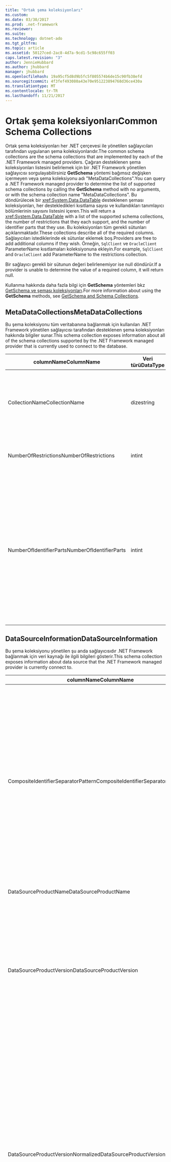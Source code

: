 ```yaml
---
title: "Ortak şema koleksiyonları"
ms.custom: 
ms.date: 03/30/2017
ms.prod: .net-framework
ms.reviewer: 
ms.suite: 
ms.technology: dotnet-ado
ms.tgt_pltfrm: 
ms.topic: article
ms.assetid: 50127ced-2ac8-4d7a-9cd1-5c98c655ff03
caps.latest.revision: "3"
author: JennieHubbard
ms.author: jhubbard
manager: jhubbard
ms.openlocfilehash: 19a95cf5d8d9b5fc5f805574b6de15c90fb38efd
ms.sourcegitcommit: 4f3fef493080a43e70e951223894768d36ce430a
ms.translationtype: MT
ms.contentlocale: tr-TR
ms.lasthandoff: 11/21/2017
---
```

# <a name="common-schema-collections"></a><span data-ttu-id="7ebab-102">Ortak şema koleksiyonları</span><span class="sxs-lookup"><span data-stu-id="7ebab-102">Common Schema Collections</span></span>
<span data-ttu-id="7ebab-103">Ortak şema koleksiyonları her .NET çerçevesi ile yönetilen sağlayıcıları tarafından uygulanan şema koleksiyonlarıdır.</span><span class="sxs-lookup"><span data-stu-id="7ebab-103">The common schema collections are the schema collections that are implemented by each of the .NET Framework managed providers.</span></span> <span data-ttu-id="7ebab-104">Çağıran desteklenen şema koleksiyonları listesini belirlemek için bir .NET Framework yönetilen sağlayıcısı sorgulayabilirsiniz **GetSchema** yöntemi bağımsız değişken içermeyen veya şema koleksiyonu adı "MetaDataCollections".</span><span class="sxs-lookup"><span data-stu-id="7ebab-104">You can query a .NET Framework managed provider to determine the list of supported schema collections by calling the **GetSchema** method with no arguments, or with the schema collection name "MetaDataCollections".</span></span> <span data-ttu-id="7ebab-105">Bu döndürülecek bir <xref:System.Data.DataTable> desteklenen şeması koleksiyonları, her destekledikleri kısıtlama sayısı ve kullandıkları tanımlayıcı bölümlerinin sayısını listesini içeren.</span><span class="sxs-lookup"><span data-stu-id="7ebab-105">This will return a <xref:System.Data.DataTable> with a list of the supported schema collections, the number of restrictions that they each support, and the number of identifier parts that they use.</span></span> <span data-ttu-id="7ebab-106">Bu koleksiyonları tüm gerekli sütunları açıklanmaktadır.</span><span class="sxs-lookup"><span data-stu-id="7ebab-106">These collections describe all of the required columns.</span></span> <span data-ttu-id="7ebab-107">Sağlayıcıları istediklerinde ek sütunlar eklemek boş.</span><span class="sxs-lookup"><span data-stu-id="7ebab-107">Providers are free to add additional columns if they wish.</span></span> <span data-ttu-id="7ebab-108">Örneğin, `SqlClient` ve `OracleClient` ParameterName kısıtlamaları koleksiyonuna ekleyin.</span><span class="sxs-lookup"><span data-stu-id="7ebab-108">For example, `SqlClient` and `OracleClient` add ParameterName to the restrictions collection.</span></span>  
  
 <span data-ttu-id="7ebab-109">Bir sağlayıcı gerekli bir sütunun değeri belirlenemiyor ise null döndürür.</span><span class="sxs-lookup"><span data-stu-id="7ebab-109">If a provider is unable to determine the value of a required column, it will return null.</span></span>  
  
 <span data-ttu-id="7ebab-110">Kullanma hakkında daha fazla bilgi için **GetSchema** yöntemleri bkz [GetSchema ve şeması koleksiyonları](../../../../docs/framework/data/adonet/getschema-and-schema-collections.md).</span><span class="sxs-lookup"><span data-stu-id="7ebab-110">For more information about using the **GetSchema** methods, see [GetSchema and Schema Collections](../../../../docs/framework/data/adonet/getschema-and-schema-collections.md).</span></span>  
  
## <a name="metadatacollections"></a><span data-ttu-id="7ebab-111">MetaDataCollections</span><span class="sxs-lookup"><span data-stu-id="7ebab-111">MetaDataCollections</span></span>  
 <span data-ttu-id="7ebab-112">Bu şema koleksiyonu tüm veritabanına bağlanmak için kullanılan .NET Framework yönetilen sağlayıcısı tarafından desteklenen şema koleksiyonları hakkında bilgiler sunar.</span><span class="sxs-lookup"><span data-stu-id="7ebab-112">This schema collection exposes information about all of the schema collections supported by the .NET Framework managed provider that is currently used to connect to the database.</span></span>  
  
|<span data-ttu-id="7ebab-113">columnName</span><span class="sxs-lookup"><span data-stu-id="7ebab-113">ColumnName</span></span>|<span data-ttu-id="7ebab-114">Veri türü</span><span class="sxs-lookup"><span data-stu-id="7ebab-114">DataType</span></span>|<span data-ttu-id="7ebab-115">Açıklama</span><span class="sxs-lookup"><span data-stu-id="7ebab-115">Description</span></span>|  
|----------------|--------------|-----------------|  
|<span data-ttu-id="7ebab-116">CollectionName</span><span class="sxs-lookup"><span data-stu-id="7ebab-116">CollectionName</span></span>|<span data-ttu-id="7ebab-117">dize</span><span class="sxs-lookup"><span data-stu-id="7ebab-117">string</span></span>|<span data-ttu-id="7ebab-118">Geçirilecek koleksiyonunun adı **GetSchema** koleksiyon döndürmek için yöntem.</span><span class="sxs-lookup"><span data-stu-id="7ebab-118">The name of the collection to pass to the **GetSchema** method to return the collection.</span></span>|  
|<span data-ttu-id="7ebab-119">NumberOfRestrictions</span><span class="sxs-lookup"><span data-stu-id="7ebab-119">NumberOfRestrictions</span></span>|<span data-ttu-id="7ebab-120">int</span><span class="sxs-lookup"><span data-stu-id="7ebab-120">int</span></span>|<span data-ttu-id="7ebab-121">Koleksiyon için belirtilen kısıtlamaları sayısı.</span><span class="sxs-lookup"><span data-stu-id="7ebab-121">The number of restrictions that may be specified for the collection.</span></span>|  
|<span data-ttu-id="7ebab-122">NumberOfIdentifierParts</span><span class="sxs-lookup"><span data-stu-id="7ebab-122">NumberOfIdentifierParts</span></span>|<span data-ttu-id="7ebab-123">int</span><span class="sxs-lookup"><span data-stu-id="7ebab-123">int</span></span>|<span data-ttu-id="7ebab-124">Bileşik Tanımlayıcı/veritabanı nesne adı bölümlerinde sayısı.</span><span class="sxs-lookup"><span data-stu-id="7ebab-124">The number of parts in the composite identifier/database object name.</span></span> <span data-ttu-id="7ebab-125">Örneğin, tabloları için 3 ve 4 sütunlar için'da bu bir SQL Server'da olacaktır.</span><span class="sxs-lookup"><span data-stu-id="7ebab-125">For example, in SQL Server, this would be 3 for tables and 4 for columns.</span></span> <span data-ttu-id="7ebab-126">Oracle, tablolar için 2 ve 3 sütunlar için olacaktır.</span><span class="sxs-lookup"><span data-stu-id="7ebab-126">In Oracle, it would be 2 for tables and 3 for columns.</span></span>|  
  
## <a name="datasourceinformation"></a><span data-ttu-id="7ebab-127">DataSourceInformation</span><span class="sxs-lookup"><span data-stu-id="7ebab-127">DataSourceInformation</span></span>  
 <span data-ttu-id="7ebab-128">Bu şema koleksiyonu yönetilen şu anda sağlayıcısıdır .NET Framework bağlanmak için veri kaynağı ile ilgili bilgileri gösterir.</span><span class="sxs-lookup"><span data-stu-id="7ebab-128">This schema collection exposes information about data source that the .NET Framework managed provider is currently connect to.</span></span>  
  
|<span data-ttu-id="7ebab-129">columnName</span><span class="sxs-lookup"><span data-stu-id="7ebab-129">ColumnName</span></span>|<span data-ttu-id="7ebab-130">Veri türü</span><span class="sxs-lookup"><span data-stu-id="7ebab-130">DataType</span></span>|<span data-ttu-id="7ebab-131">Açıklama</span><span class="sxs-lookup"><span data-stu-id="7ebab-131">Description</span></span>|  
|----------------|--------------|-----------------|  
|<span data-ttu-id="7ebab-132">CompositeIdentifierSeparatorPattern</span><span class="sxs-lookup"><span data-stu-id="7ebab-132">CompositeIdentifierSeparatorPattern</span></span>|<span data-ttu-id="7ebab-133">dize</span><span class="sxs-lookup"><span data-stu-id="7ebab-133">string</span></span>|<span data-ttu-id="7ebab-134">Bileşik ayırıcı bileşik bir tanımlayıcı olarak eşleştirilecek normal ifade.</span><span class="sxs-lookup"><span data-stu-id="7ebab-134">The regular expression to match the composite separators in a composite identifier.</span></span> <span data-ttu-id="7ebab-135">Örneğin, "\\."</span><span class="sxs-lookup"><span data-stu-id="7ebab-135">For example, "\\."</span></span> <span data-ttu-id="7ebab-136">(için SQL Server) veya "@&#124; \\."</span><span class="sxs-lookup"><span data-stu-id="7ebab-136">(for SQL Server) or "@&#124;\\."</span></span> <span data-ttu-id="7ebab-137">(Oracle için).</span><span class="sxs-lookup"><span data-stu-id="7ebab-137">(for Oracle).</span></span><br /><br /> <span data-ttu-id="7ebab-138">Bileşik bir tanımlayıcı genellikle ne için veritabanı nesne adı, örneğin kullanılır: pubs.dbo.authors veya pubs@dbo.authors.</span><span class="sxs-lookup"><span data-stu-id="7ebab-138">A composite identifier is typically what is used for a database object name, for example: pubs.dbo.authors or pubs@dbo.authors.</span></span><br /><br /> <span data-ttu-id="7ebab-139">SQL Server için normal ifade kullanın "\\.".</span><span class="sxs-lookup"><span data-stu-id="7ebab-139">For SQL Server, use the regular expression "\\.".</span></span> <span data-ttu-id="7ebab-140">OracleClient için kullanma "@&#124; \\.".</span><span class="sxs-lookup"><span data-stu-id="7ebab-140">For OracleClient, use "@&#124;\\.".</span></span><br /><br /> <span data-ttu-id="7ebab-141">ODBC için Catalog_name_seperator kullanın.</span><span class="sxs-lookup"><span data-stu-id="7ebab-141">For ODBC use the Catalog_name_seperator.</span></span><br /><br /> <span data-ttu-id="7ebab-142">OLE DB için DBLITERAL_CATALOG_SEPARATOR veya DBLITERAL_SCHEMA_SEPARATOR kullanın.</span><span class="sxs-lookup"><span data-stu-id="7ebab-142">For OLE DB use DBLITERAL_CATALOG_SEPARATOR or DBLITERAL_SCHEMA_SEPARATOR.</span></span>|  
|<span data-ttu-id="7ebab-143">DataSourceProductName</span><span class="sxs-lookup"><span data-stu-id="7ebab-143">DataSourceProductName</span></span>|<span data-ttu-id="7ebab-144">dize</span><span class="sxs-lookup"><span data-stu-id="7ebab-144">string</span></span>|<span data-ttu-id="7ebab-145">"Oracle" veya "SQLServer" gibi sağlayıcısı tarafından erişilen ürünün adı.</span><span class="sxs-lookup"><span data-stu-id="7ebab-145">The name of the product accessed by the provider, such as "Oracle" or "SQLServer".</span></span>|  
|<span data-ttu-id="7ebab-146">DataSourceProductVersion</span><span class="sxs-lookup"><span data-stu-id="7ebab-146">DataSourceProductVersion</span></span>|<span data-ttu-id="7ebab-147">dize</span><span class="sxs-lookup"><span data-stu-id="7ebab-147">string</span></span>|<span data-ttu-id="7ebab-148">Veri kaynakları yerel biçiminde ve Microsoft biçiminde değil sağlayıcısı tarafından erişilen ürünün sürümünü gösterir.</span><span class="sxs-lookup"><span data-stu-id="7ebab-148">Indicates the version of the product accessed by the provider, in the data sources native format and not in Microsoft format.</span></span><br /><br /> <span data-ttu-id="7ebab-149">Bazı durumlarda, DataSourceProductVersion ve DataSourceProductVersionNormalized aynı değer olacaktır.</span><span class="sxs-lookup"><span data-stu-id="7ebab-149">In some cases DataSourceProductVersion and DataSourceProductVersionNormalized will be the same value.</span></span> <span data-ttu-id="7ebab-150">Temel alınan yerel API'sindeki aynı işlev çağrısı için eşlenmiş olarak OLE DB ve ODBC söz konusu olduğunda, bu her zaman aynı olacaktır.</span><span class="sxs-lookup"><span data-stu-id="7ebab-150">In the case of OLE DB and ODBC, these will always be the same as they are mapped to the same function call in the underlying native API.</span></span>|  
|<span data-ttu-id="7ebab-151">DataSourceProductVersionNormalized</span><span class="sxs-lookup"><span data-stu-id="7ebab-151">DataSourceProductVersionNormalized</span></span>|<span data-ttu-id="7ebab-152">dize</span><span class="sxs-lookup"><span data-stu-id="7ebab-152">string</span></span>|<span data-ttu-id="7ebab-153">Verileri için normalleştirilmiş bir sürümü kaynak ile karşılaştırılabilir şekilde `String.Compare()`.</span><span class="sxs-lookup"><span data-stu-id="7ebab-153">A normalized version for the data source, such that it can be compared with `String.Compare()`.</span></span> <span data-ttu-id="7ebab-154">Bu sürüm 1 ve sürüm 2 arasında sıralamasını sürüm 10 önlemek için Sağlayıcı'nin tüm sürümleri için tutarlı biçimidir.</span><span class="sxs-lookup"><span data-stu-id="7ebab-154">The format of this is consistent for all versions of the provider to prevent version 10 from sorting between version 1 and version 2.</span></span><br /><br /> <span data-ttu-id="7ebab-155">Örneğin, Oracle sağlayıcısı Oracle 8i veri kaynağı "08.01.07.04.01" döndürülecek neden olan kendi normalleştirilmiş sürümü için "nn.nn.nn.nn.nn" biçimini kullanır.</span><span class="sxs-lookup"><span data-stu-id="7ebab-155">For example, the Oracle provider uses a format of "nn.nn.nn.nn.nn" for its normalized version, which causes an Oracle 8i data source to return "08.01.07.04.01".</span></span> <span data-ttu-id="7ebab-156">SQL Server normal Microsoft "nn.nn.nnnn" biçimini kullanır.</span><span class="sxs-lookup"><span data-stu-id="7ebab-156">SQL Server uses the typical Microsoft "nn.nn.nnnn" format.</span></span><br /><br /> <span data-ttu-id="7ebab-157">Bazı durumlarda, DataSourceProductVersion ve DataSourceProductVersionNormalized aynı değer olacaktır.</span><span class="sxs-lookup"><span data-stu-id="7ebab-157">In some cases, DataSourceProductVersion and DataSourceProductVersionNormalized will be the same value.</span></span> <span data-ttu-id="7ebab-158">Temel alınan yerel API'sindeki aynı işlev çağrısı için eşlenmiş olarak OLE DB ve ODBC söz konusu olduğunda bu her zaman aynı olacaktır.</span><span class="sxs-lookup"><span data-stu-id="7ebab-158">In the case of OLE DB and ODBC these will always be the same as they are mapped to the same function call in the underlying native API.</span></span>|  
|<span data-ttu-id="7ebab-159">GroupByBehavior</span><span class="sxs-lookup"><span data-stu-id="7ebab-159">GroupByBehavior</span></span>|<xref:System.Data.Common.GroupByBehavior>|<span data-ttu-id="7ebab-160">Seçim listesindeki bir GROUP BY yan tümcesinde sütunlar ve toplanan olmayan sütunlar arasındaki ilişkiyi belirtir.</span><span class="sxs-lookup"><span data-stu-id="7ebab-160">Specifies the relationship between the columns in a GROUP BY clause and the non-aggregated columns in the select list.</span></span>|  
|<span data-ttu-id="7ebab-161">IdentifierPattern</span><span class="sxs-lookup"><span data-stu-id="7ebab-161">IdentifierPattern</span></span>|<span data-ttu-id="7ebab-162">dize</span><span class="sxs-lookup"><span data-stu-id="7ebab-162">string</span></span>|<span data-ttu-id="7ebab-163">Bir tanımlayıcı ile eşleşen ve tanımlayıcısı eşleşme değerine sahip bir normal ifade.</span><span class="sxs-lookup"><span data-stu-id="7ebab-163">A regular expression that matches an identifier and has a match value of the identifier.</span></span> <span data-ttu-id="7ebab-164">Örneğin, "[A-Za-z0-9_ #$]".</span><span class="sxs-lookup"><span data-stu-id="7ebab-164">For example "[A-Za-z0-9_#$]".</span></span>|  
|<span data-ttu-id="7ebab-165">IdentifierCase</span><span class="sxs-lookup"><span data-stu-id="7ebab-165">IdentifierCase</span></span>|<xref:System.Data.Common.IdentifierCase>|<span data-ttu-id="7ebab-166">Tırnak işaretli olmayan tanıtıcıları olarak büyük küçük harfe duyarlı olmadığı kabul edilip edilmeyeceğini belirtir.</span><span class="sxs-lookup"><span data-stu-id="7ebab-166">Indicates whether non-quoted identifiers are treated as case sensitive or not.</span></span>|  
|<span data-ttu-id="7ebab-167">OrderByColumnsInSelect</span><span class="sxs-lookup"><span data-stu-id="7ebab-167">OrderByColumnsInSelect</span></span>|<span data-ttu-id="7ebab-168">bool</span><span class="sxs-lookup"><span data-stu-id="7ebab-168">bool</span></span>|<span data-ttu-id="7ebab-169">Seçim listesinde ORDER BY yan tümcesi sütunlarında olması gerekip gerekmediğini belirtir.</span><span class="sxs-lookup"><span data-stu-id="7ebab-169">Specifies whether columns in an ORDER BY clause must be in the select list.</span></span> <span data-ttu-id="7ebab-170">Doğru değeri, seçim listesinde olması gerekir, false değeri, seçim listesinde olması gerekmez gösterir gösterir.</span><span class="sxs-lookup"><span data-stu-id="7ebab-170">A value of true indicates that they are required to be in the select list, a value of false indicates that they are not required to be in the select list.</span></span>|  
|<span data-ttu-id="7ebab-171">ParameterMarkerFormat</span><span class="sxs-lookup"><span data-stu-id="7ebab-171">ParameterMarkerFormat</span></span>|<span data-ttu-id="7ebab-172">dize</span><span class="sxs-lookup"><span data-stu-id="7ebab-172">string</span></span>|<span data-ttu-id="7ebab-173">Bir parametre biçimlendirme temsil eden bir biçim dizesi.</span><span class="sxs-lookup"><span data-stu-id="7ebab-173">A format string that represents how to format a parameter.</span></span><br /><br /> <span data-ttu-id="7ebab-174">Adlandırılmış parametreleri veri kaynağı tarafından destekleniyorsa, bu dizenin ilk yer tutucuyu parametre adı burada biçimlendirilmiş olması gerekir.</span><span class="sxs-lookup"><span data-stu-id="7ebab-174">If named parameters are supported by the data source, the first placeholder in this string should be where the parameter name should be formatted.</span></span><br /><br /> <span data-ttu-id="7ebab-175">Örneğin, veri kaynağı adlı ve önekine sahip parametreleri görüyorsa bir ':' Bu olur ": {0}".</span><span class="sxs-lookup"><span data-stu-id="7ebab-175">For example, if the data source expects parameters to be named and prefixed with an ‘:’ this would be ":{0}".</span></span> <span data-ttu-id="7ebab-176">Bu parametre adı "p1" ile elde edilen biçimlendirirken dizedir ": p1".</span><span class="sxs-lookup"><span data-stu-id="7ebab-176">When formatting this with a parameter name of "p1" the resulting string is ":p1".</span></span><br /><br /> <span data-ttu-id="7ebab-177">Veri kaynağı ile önek için parametre bekliyor varsa ' @', zaten bunları adlarında, bu '{0}' olur ve bir parametre biçimlendirme sonucu adlı ancak "@p1"yalnızca olacaktır"@p1".</span><span class="sxs-lookup"><span data-stu-id="7ebab-177">If the data source expects parameters to be prefixed with the ‘@’, but the names already include them, this would be ‘{0}’, and the result of formatting a parameter named "@p1" would simply be "@p1".</span></span><br /><br /> <span data-ttu-id="7ebab-178">Adlandırılmış parametreler beklediğiniz ve kullanımını beklediğiniz veri kaynakları için '?'</span><span class="sxs-lookup"><span data-stu-id="7ebab-178">For data sources that do not expect named parameters and expect the use of the ‘?’</span></span> <span data-ttu-id="7ebab-179">karakter, biçim dizesi basit belirtilebilir '?', parametre adı yoksayacaktır.</span><span class="sxs-lookup"><span data-stu-id="7ebab-179">character, the format string can be specified as simply ‘?’, which would ignore the parameter name.</span></span> <span data-ttu-id="7ebab-180">OLE DB için döndürürüz '?'.</span><span class="sxs-lookup"><span data-stu-id="7ebab-180">For OLE DB we return ‘?’.</span></span>|  
|<span data-ttu-id="7ebab-181">ParameterMarkerPattern</span><span class="sxs-lookup"><span data-stu-id="7ebab-181">ParameterMarkerPattern</span></span>|<span data-ttu-id="7ebab-182">dize</span><span class="sxs-lookup"><span data-stu-id="7ebab-182">string</span></span>|<span data-ttu-id="7ebab-183">Bir parametre işaretçisi eşleşen normal bir ifade.</span><span class="sxs-lookup"><span data-stu-id="7ebab-183">A regular expression that matches a parameter marker.</span></span> <span data-ttu-id="7ebab-184">Varsa, parametre adı bir eşleşme değeri olur.</span><span class="sxs-lookup"><span data-stu-id="7ebab-184">It will have a match value of the parameter name, if any.</span></span><br /><br /> <span data-ttu-id="7ebab-185">Örneğin, adlandırılmış parametreleri ile desteklenen bir ' @' eklenecek öncü karakter parametre adı bu olur: "(@[A-Za-z0-9_$ #] *)".</span><span class="sxs-lookup"><span data-stu-id="7ebab-185">For example, if named parameters are supported with an ‘@’ lead-in character that will be included in the parameter name, this would be: "(@[A-Za-z0-9_$#]*)".</span></span><br /><br /> <span data-ttu-id="7ebab-186">Ancak, adlandırılmış parametreleri ile destekleniyorsa, bir ':' parametre adı parçası öncü karakter ve değil gibi bu olur: ": ([A-Za-z0-9_$ #]\*)".</span><span class="sxs-lookup"><span data-stu-id="7ebab-186">However, if named parameters are supported with a ‘:’ as the lead-in character and it is not part of the parameter name, this would be: ":([A-Za-z0-9_$#]\*)".</span></span><br /><br /> <span data-ttu-id="7ebab-187">Elbette, veri kaynağı adlandırılmış parametreleri desteklemiyorsa, bu yalnızca olur "?".</span><span class="sxs-lookup"><span data-stu-id="7ebab-187">Of course, if the data source doesn’t support named parameters, this would simply be "?".</span></span>|  
|<span data-ttu-id="7ebab-188">ParameterNameMaxLength</span><span class="sxs-lookup"><span data-stu-id="7ebab-188">ParameterNameMaxLength</span></span>|<span data-ttu-id="7ebab-189">int</span><span class="sxs-lookup"><span data-stu-id="7ebab-189">int</span></span>|<span data-ttu-id="7ebab-190">Bir parametre adı karakter cinsinden en büyük uzunluğu.</span><span class="sxs-lookup"><span data-stu-id="7ebab-190">The maximum length of a parameter name in characters.</span></span> <span data-ttu-id="7ebab-191">Visual Studio parametre adları destekleniyorsa, en fazla uzunluğu için en düşük değer 30 karakter olduğunu bekliyor.</span><span class="sxs-lookup"><span data-stu-id="7ebab-191">Visual Studio expects that if parameter names are supported, the minimum value for the maximum length is 30 characters.</span></span><br /><br /> <span data-ttu-id="7ebab-192">Veri kaynağı adlandırılmış parametreleri desteklemiyorsa bu özellik sıfır döndürür.</span><span class="sxs-lookup"><span data-stu-id="7ebab-192">If the data source does not support named parameters, this property returns zero.</span></span>|  
|<span data-ttu-id="7ebab-193">ParameterNamePattern</span><span class="sxs-lookup"><span data-stu-id="7ebab-193">ParameterNamePattern</span></span>|<span data-ttu-id="7ebab-194">dize</span><span class="sxs-lookup"><span data-stu-id="7ebab-194">string</span></span>|<span data-ttu-id="7ebab-195">Geçerli parametre adları eşleşen normal bir ifade.</span><span class="sxs-lookup"><span data-stu-id="7ebab-195">A regular expression that matches the valid parameter names.</span></span> <span data-ttu-id="7ebab-196">Farklı veri kaynakları için parametre adları kullanılabilir karakterleri ilgili farklı kuralları vardır.</span><span class="sxs-lookup"><span data-stu-id="7ebab-196">Different data sources have different rules regarding the characters that may be used for parameter names.</span></span><br /><br /> <span data-ttu-id="7ebab-197">Visual Studio parametre adları destekleniyorsa, "\p{Lu}\p{Ll}\p{Lt}\p{Lm}\p{Lo}\p{Nl}\p{Nd}" karakterlerin en düşük desteklenen parametre adları için geçerli bir karakter kümesini olduğunu bekliyor.</span><span class="sxs-lookup"><span data-stu-id="7ebab-197">Visual Studio expects that if parameter names are supported, the characters "\p{Lu}\p{Ll}\p{Lt}\p{Lm}\p{Lo}\p{Nl}\p{Nd}" are the minimum supported set of characters that are valid for parameter names.</span></span>|  
|<span data-ttu-id="7ebab-198">QuotedIdentifierPattern</span><span class="sxs-lookup"><span data-stu-id="7ebab-198">QuotedIdentifierPattern</span></span>|<span data-ttu-id="7ebab-199">dize</span><span class="sxs-lookup"><span data-stu-id="7ebab-199">string</span></span>|<span data-ttu-id="7ebab-200">Tırnak işaretli tanımlayıcısıyla eşleşip ve tırnak işaretleri olmadan tanımlayıcı kendisini eşleşme değerine sahip bir normal ifade.</span><span class="sxs-lookup"><span data-stu-id="7ebab-200">A regular expression that matches a quoted identifier and has a match value of the identifier itself without the quotes.</span></span> <span data-ttu-id="7ebab-201">Örneğin, veri kaynağı çift tırnak tırnak işaretli tanımlayıcılar tanımlamak için kullanılan bu şöyle olur: "(([^\\"] &#124;\\" \\")*)".</span><span class="sxs-lookup"><span data-stu-id="7ebab-201">For example, if the data source used double-quotes to identify quoted identifiers, this would be: "(([^\\"]&#124;\\"\\")*)".</span></span>|  
|<span data-ttu-id="7ebab-202">QuotedIdentifierCase</span><span class="sxs-lookup"><span data-stu-id="7ebab-202">QuotedIdentifierCase</span></span>|<xref:System.Data.Common.IdentifierCase>|<span data-ttu-id="7ebab-203">Tırnak işaretli tanımlayıcılar olarak büyük küçük harfe duyarlı olmadığı kabul edilip edilmeyeceğini belirtir.</span><span class="sxs-lookup"><span data-stu-id="7ebab-203">Indicates whether quoted identifiers are treated as case sensitive or not.</span></span>|  
|<span data-ttu-id="7ebab-204">StatementSeparatorPattern</span><span class="sxs-lookup"><span data-stu-id="7ebab-204">StatementSeparatorPattern</span></span>|<span data-ttu-id="7ebab-205">dize</span><span class="sxs-lookup"><span data-stu-id="7ebab-205">string</span></span>|<span data-ttu-id="7ebab-206">Deyimi ayırıcı eşleşen normal bir ifade.</span><span class="sxs-lookup"><span data-stu-id="7ebab-206">A regular expression that matches the statement separator.</span></span>|  
|<span data-ttu-id="7ebab-207">StringLiteralPattern</span><span class="sxs-lookup"><span data-stu-id="7ebab-207">StringLiteralPattern</span></span>|<span data-ttu-id="7ebab-208">dize</span><span class="sxs-lookup"><span data-stu-id="7ebab-208">string</span></span>|<span data-ttu-id="7ebab-209">Bir değişmez dize değeri ile eşleşen ve sabit bir eşleşme değerine sahip bir normal ifade.</span><span class="sxs-lookup"><span data-stu-id="7ebab-209">A regular expression that matches a string literal and has a match value of the literal itself.</span></span> <span data-ttu-id="7ebab-210">Örneğin, veri kaynağı tek tırnak işareti dizeleri tanımlamak için kullanılan bu şöyle olur: "('([^'] &#124;'') *')"'</span><span class="sxs-lookup"><span data-stu-id="7ebab-210">For example, if the data source used single-quotes to identify strings, this would be: "('([^']&#124;'')*')"'</span></span>|  
|<span data-ttu-id="7ebab-211">SupportedJoinOperators</span><span class="sxs-lookup"><span data-stu-id="7ebab-211">SupportedJoinOperators</span></span>|<xref:System.Data.Common.SupportedJoinOperators>|<span data-ttu-id="7ebab-212">SQL birleştirme deyimleri hangi türde veri kaynağı tarafından desteklenen belirtir.</span><span class="sxs-lookup"><span data-stu-id="7ebab-212">Specifies what types of SQL join statements are supported by the data source.</span></span>|  
  
## <a name="datatypes"></a><span data-ttu-id="7ebab-213">Veri türleri</span><span class="sxs-lookup"><span data-stu-id="7ebab-213">DataTypes</span></span>  
 <span data-ttu-id="7ebab-214">Bu şema koleksiyonu çıkarır bilgileri .NET Framework sağlayıcısı yönetilen veritabanı tarafından desteklenen veri türleri hakkında şu anda bağlı.</span><span class="sxs-lookup"><span data-stu-id="7ebab-214">This schema collection exposes information about the data types that are supported by the database that the .NET Framework managed provider is currently connected to.</span></span>  
  
|<span data-ttu-id="7ebab-215">columnName</span><span class="sxs-lookup"><span data-stu-id="7ebab-215">ColumnName</span></span>|<span data-ttu-id="7ebab-216">Veri türü</span><span class="sxs-lookup"><span data-stu-id="7ebab-216">DataType</span></span>|<span data-ttu-id="7ebab-217">Açıklama</span><span class="sxs-lookup"><span data-stu-id="7ebab-217">Description</span></span>|  
|----------------|--------------|-----------------|  
|<span data-ttu-id="7ebab-218">TypeName</span><span class="sxs-lookup"><span data-stu-id="7ebab-218">TypeName</span></span>|<span data-ttu-id="7ebab-219">dize</span><span class="sxs-lookup"><span data-stu-id="7ebab-219">string</span></span>|<span data-ttu-id="7ebab-220">Sağlayıcıya özel veri türü adı.</span><span class="sxs-lookup"><span data-stu-id="7ebab-220">The provider-specific data type name.</span></span>|  
|<span data-ttu-id="7ebab-221">ProviderDbType</span><span class="sxs-lookup"><span data-stu-id="7ebab-221">ProviderDbType</span></span>|<span data-ttu-id="7ebab-222">int</span><span class="sxs-lookup"><span data-stu-id="7ebab-222">int</span></span>|<span data-ttu-id="7ebab-223">Bir parametrenin türünü belirtirken kullanılmalıdır sağlayıcıya özgü türü değeri.</span><span class="sxs-lookup"><span data-stu-id="7ebab-223">The provider-specific type value that should be used when specifying a parameter’s type.</span></span> <span data-ttu-id="7ebab-224">Örneğin, SqlDbType.Money veya OracleType.Blob.</span><span class="sxs-lookup"><span data-stu-id="7ebab-224">For example, SqlDbType.Money or OracleType.Blob.</span></span>|  
|<span data-ttu-id="7ebab-225">ColumnSize</span><span class="sxs-lookup"><span data-stu-id="7ebab-225">ColumnSize</span></span>|<span data-ttu-id="7ebab-226">long</span><span class="sxs-lookup"><span data-stu-id="7ebab-226">long</span></span>|<span data-ttu-id="7ebab-227">Sayısal olmayan sütun veya parametre uzunluğu en fazla veya bu tür için sağlayıcı tarafından tanımlanan uzunluğunu ifade eder.</span><span class="sxs-lookup"><span data-stu-id="7ebab-227">The length of a non-numeric column or parameter refers to either the maximum or the length defined for this type by the provider.</span></span><br /><br /> <span data-ttu-id="7ebab-228">Karakter verileri için bu en yüksek değer veya birimler, veri kaynağı tarafından tanımlanan uzunluk tanımlı.</span><span class="sxs-lookup"><span data-stu-id="7ebab-228">For character data, this is the maximum or defined length in units, defined by the data source.</span></span> <span data-ttu-id="7ebab-229">Oracle bir uzunluk belirtme ve bazı karakter veri türleri için gerçek depolama boyutunu belirtme kavramı vardır.</span><span class="sxs-lookup"><span data-stu-id="7ebab-229">Oracle has the concept of specifying a length and then specifying the actual storage size for some character data types.</span></span> <span data-ttu-id="7ebab-230">Bu yalnızca Oracle için birimlerindeki tanımlar.</span><span class="sxs-lookup"><span data-stu-id="7ebab-230">This defines only the length in units for Oracle.</span></span><br /><br /> <span data-ttu-id="7ebab-231">Tarih-saat veri türleri için (Kesirli saniye bileşeni izin verilen en yüksek duyarlık varsayılarak) dize gösterimi uzunluğu budur.</span><span class="sxs-lookup"><span data-stu-id="7ebab-231">For date-time data types, this is the length of the string representation (assuming the maximum allowed precision of the fractional seconds component).</span></span><br /><br /> <span data-ttu-id="7ebab-232">Bu veri türü sayısal ise veri türünde en yüksek duyarlık üzerindeki üst sınırdır.</span><span class="sxs-lookup"><span data-stu-id="7ebab-232">If the data type is numeric, this is the upper bound on the maximum precision of the data type.</span></span>|  
|<span data-ttu-id="7ebab-233">CreateFormat</span><span class="sxs-lookup"><span data-stu-id="7ebab-233">CreateFormat</span></span>|<span data-ttu-id="7ebab-234">dize</span><span class="sxs-lookup"><span data-stu-id="7ebab-234">string</span></span>|<span data-ttu-id="7ebab-235">CREATE TABLE gibi bir veri tanım deyimi bu sütun eklemek nasıl temsil eden biçim dizesi.</span><span class="sxs-lookup"><span data-stu-id="7ebab-235">Format string that represents how to add this column to a data definition statement, such as CREATE TABLE.</span></span> <span data-ttu-id="7ebab-236">CreateParameter dizideki her öğe bir "parametre işaretçisi" dize biçiminde temsil.</span><span class="sxs-lookup"><span data-stu-id="7ebab-236">Each element in the CreateParameter array should be represented by a "parameter marker" in the format string.</span></span><br /><br /> <span data-ttu-id="7ebab-237">Örneğin, SQL veri türü ondalık bir duyarlık ve ölçek gerekir.</span><span class="sxs-lookup"><span data-stu-id="7ebab-237">For example, the SQL data type DECIMAL needs a precision and a scale.</span></span> <span data-ttu-id="7ebab-238">Bu durumda, biçim dizesi "DECIMAL({0},{1})" olacaktır.</span><span class="sxs-lookup"><span data-stu-id="7ebab-238">In this case, the format string would be "DECIMAL({0},{1})".</span></span>|  
|<span data-ttu-id="7ebab-239">CreateParameters</span><span class="sxs-lookup"><span data-stu-id="7ebab-239">CreateParameters</span></span>|<span data-ttu-id="7ebab-240">dize</span><span class="sxs-lookup"><span data-stu-id="7ebab-240">string</span></span>|<span data-ttu-id="7ebab-241">Bu veri türünde bir sütun oluştururken belirtilmelidir oluşturma parametreleri.</span><span class="sxs-lookup"><span data-stu-id="7ebab-241">The creation parameters that must be specified when creating a column of this data type.</span></span> <span data-ttu-id="7ebab-242">Her oluşturma parametre sağlanacak oldukları sırada virgülle ayrılmış bir string listelenir.</span><span class="sxs-lookup"><span data-stu-id="7ebab-242">Each creation parameter is listed in the string, separated by a comma in the order they are to be supplied.</span></span><br /><br /> <span data-ttu-id="7ebab-243">Örneğin, SQL veri türü ondalık bir duyarlık ve ölçek gerekir.</span><span class="sxs-lookup"><span data-stu-id="7ebab-243">For example, the SQL data type DECIMAL needs a precision and a scale.</span></span> <span data-ttu-id="7ebab-244">Bu durumda, oluşturma parametreleri "duyarlık, Ölçek" dize içermesi gerekir.</span><span class="sxs-lookup"><span data-stu-id="7ebab-244">In this case, the creation parameters should contain the string "precision, scale".</span></span><br /><br /> <span data-ttu-id="7ebab-245">10 kesinliği ve ölçeği 2 ondalık bir sütun oluşturmak için bir metin komutunda, CreateFormat sütunun değeri DECIMAL({0},{1}) olabilir "tam tür belirtimi DECIMAL(10,2) olacaktır.</span><span class="sxs-lookup"><span data-stu-id="7ebab-245">In a text command to create a DECIMAL column with a precision of 10 and a scale of 2, the value of the CreateFormat column might be DECIMAL({0},{1})" and the complete type specification would be DECIMAL(10,2).</span></span>|  
|<span data-ttu-id="7ebab-246">Veri türü</span><span class="sxs-lookup"><span data-stu-id="7ebab-246">DataType</span></span>|<span data-ttu-id="7ebab-247">dize</span><span class="sxs-lookup"><span data-stu-id="7ebab-247">string</span></span>|<span data-ttu-id="7ebab-248">.NET Framework türü veri türünün adı.</span><span class="sxs-lookup"><span data-stu-id="7ebab-248">The name of the .NET Framework type of the data type.</span></span>|  
|<span data-ttu-id="7ebab-249">IsAutoincrementable</span><span class="sxs-lookup"><span data-stu-id="7ebab-249">IsAutoincrementable</span></span>|<span data-ttu-id="7ebab-250">bool</span><span class="sxs-lookup"><span data-stu-id="7ebab-250">bool</span></span>|<span data-ttu-id="7ebab-251">doğru — değerleri bu veri türünün otomatik artırma olabilir.</span><span class="sxs-lookup"><span data-stu-id="7ebab-251">true—Values of this data type may be auto-incrementing.</span></span><br /><br /> <span data-ttu-id="7ebab-252">yanlış — değerleri bu veri türünün otomatik artırma olmayabilir.</span><span class="sxs-lookup"><span data-stu-id="7ebab-252">false—Values of this data type may not be auto-incrementing.</span></span><br /><br /> <span data-ttu-id="7ebab-253">Bu yalnızca otomatik artan bu veri türünde bir sütun olabilir olup olmadığını belirtir, Not Bu türdeki tüm sütunları otomatik artan değil.</span><span class="sxs-lookup"><span data-stu-id="7ebab-253">Note that this merely indicates whether a column of this data type may be auto-incrementing, not that all columns of this type are auto-incrementing.</span></span>|  
|<span data-ttu-id="7ebab-254">IsBestMatch</span><span class="sxs-lookup"><span data-stu-id="7ebab-254">IsBestMatch</span></span>|<span data-ttu-id="7ebab-255">bool</span><span class="sxs-lookup"><span data-stu-id="7ebab-255">bool</span></span>|<span data-ttu-id="7ebab-256">doğru — tüm veri türlerinin veri deposunda ve veri türü sütunundaki değeri tarafından belirtilen .NET Framework veri türü arasında en iyi eşleşme veri türüdür.</span><span class="sxs-lookup"><span data-stu-id="7ebab-256">true—The data type is the best match between all data types in the data store and the .NET Framework data type indicated by the value in the DataType column.</span></span><br /><br /> <span data-ttu-id="7ebab-257">yanlış — veri türü en iyi eşleşmeyi değil.</span><span class="sxs-lookup"><span data-stu-id="7ebab-257">false—The data type is not the best match.</span></span><br /><br /> <span data-ttu-id="7ebab-258">Her veri türü sütununun değeri olduğu aynı satır kümesi için IsBestMatch sütun ayarlamak tek bir satırda true.</span><span class="sxs-lookup"><span data-stu-id="7ebab-258">For each set of rows in which the value of the DataType column is the same, the IsBestMatch column is set to true in only one row.</span></span>|  
|<span data-ttu-id="7ebab-259">IsCaseSensitive</span><span class="sxs-lookup"><span data-stu-id="7ebab-259">IsCaseSensitive</span></span>|<span data-ttu-id="7ebab-260">bool</span><span class="sxs-lookup"><span data-stu-id="7ebab-260">bool</span></span>|<span data-ttu-id="7ebab-261">doğru — veri türü bir karakter türü ve küçük harf duyarlıdır.</span><span class="sxs-lookup"><span data-stu-id="7ebab-261">true—The data type is a character type and is case-sensitive.</span></span><br /><br /> <span data-ttu-id="7ebab-262">yanlış — veri türü bir karakter türü değil veya büyük küçük harfe duyarlı değildir.</span><span class="sxs-lookup"><span data-stu-id="7ebab-262">false—The data type is not a character type or is not case-sensitive.</span></span>|  
|<span data-ttu-id="7ebab-263">Isfixedlength</span><span class="sxs-lookup"><span data-stu-id="7ebab-263">IsFixedLength</span></span>|<span data-ttu-id="7ebab-264">bool</span><span class="sxs-lookup"><span data-stu-id="7ebab-264">bool</span></span>|<span data-ttu-id="7ebab-265">doğru — veri tanımlama dili (DDL) tarafından oluşturulan bu veri türü sütunlar, sabit uzunluk olacaktır.</span><span class="sxs-lookup"><span data-stu-id="7ebab-265">true—Columns of this data type created by the data definition language (DDL) will be of fixed length.</span></span><br /><br /> <span data-ttu-id="7ebab-266">yanlış — DDL tarafından oluşturulan bu veri türü sütunlar, değişken uzunlukta olacaktır.</span><span class="sxs-lookup"><span data-stu-id="7ebab-266">false—Columns of this data type created by the DDL will be of variable length.</span></span><br /><br /> <span data-ttu-id="7ebab-267">DBNull.Value—It sağlayıcı sabit uzunluklu veya değişken uzunlukta bir sütun bu alanla eşler bilinmiyor.</span><span class="sxs-lookup"><span data-stu-id="7ebab-267">DBNull.Value—It is not known whether the provider will map this field with a fixed-length or variable-length column.</span></span>|  
|<span data-ttu-id="7ebab-268">IsFixedPrecisionScale</span><span class="sxs-lookup"><span data-stu-id="7ebab-268">IsFixedPrecisionScale</span></span>|<span data-ttu-id="7ebab-269">bool</span><span class="sxs-lookup"><span data-stu-id="7ebab-269">bool</span></span>|<span data-ttu-id="7ebab-270">doğru — Sabit duyarlık ve ölçek veri türüne sahip.</span><span class="sxs-lookup"><span data-stu-id="7ebab-270">true—The data type has a fixed precision and scale.</span></span><br /><br /> <span data-ttu-id="7ebab-271">yanlış — veri türü, Sabit duyarlık ve ölçek yok.</span><span class="sxs-lookup"><span data-stu-id="7ebab-271">false—The data type does not have a fixed precision and scale.</span></span>|  
|<span data-ttu-id="7ebab-272">IsLong</span><span class="sxs-lookup"><span data-stu-id="7ebab-272">IsLong</span></span>|<span data-ttu-id="7ebab-273">bool</span><span class="sxs-lookup"><span data-stu-id="7ebab-273">bool</span></span>|<span data-ttu-id="7ebab-274">doğru — veri türü çok uzun veri içeriyorsa sağlayıcıya özgü çok uzun veri tanımıdır.</span><span class="sxs-lookup"><span data-stu-id="7ebab-274">true—The data type contains very long data; the definition of very long data is provider-specific.</span></span><br /><br /> <span data-ttu-id="7ebab-275">yanlış — veri türü çok uzun veri içermiyor.</span><span class="sxs-lookup"><span data-stu-id="7ebab-275">false—The data type does not contain very long data.</span></span>|  
|<span data-ttu-id="7ebab-276">IsNullable</span><span class="sxs-lookup"><span data-stu-id="7ebab-276">IsNullable</span></span>|<span data-ttu-id="7ebab-277">bool</span><span class="sxs-lookup"><span data-stu-id="7ebab-277">bool</span></span>|<span data-ttu-id="7ebab-278">doğru — veri türü null olabilir.</span><span class="sxs-lookup"><span data-stu-id="7ebab-278">true—The data type is nullable.</span></span><br /><br /> <span data-ttu-id="7ebab-279">yanlış — veri türü null olabilir değil.</span><span class="sxs-lookup"><span data-stu-id="7ebab-279">false—The data type is not nullable.</span></span><br /><br /> <span data-ttu-id="7ebab-280">Veri türü null atanabilir olup olmadığını DBNull.Value—It bilinmiyor.</span><span class="sxs-lookup"><span data-stu-id="7ebab-280">DBNull.Value—It is not known whether the data type is nullable.</span></span>|  
|<span data-ttu-id="7ebab-281">IsSearchable</span><span class="sxs-lookup"><span data-stu-id="7ebab-281">IsSearchable</span></span>|<span data-ttu-id="7ebab-282">bool</span><span class="sxs-lookup"><span data-stu-id="7ebab-282">bool</span></span>|<span data-ttu-id="7ebab-283">doğru — veri türü, WHERE yan tümcesinde LIKE dışında herhangi bir işleç ile birlikte kullanılabilir.</span><span class="sxs-lookup"><span data-stu-id="7ebab-283">true—The data type can be used in a WHERE clause with any operator except the LIKE predicate.</span></span><br /><br /> <span data-ttu-id="7ebab-284">yanlış — veri türü LIKE dışında herhangi bir işleç ile bir WHERE yan tümcesinde kullanılamaz.</span><span class="sxs-lookup"><span data-stu-id="7ebab-284">false—The data type cannot be used in a WHERE clause with any operator except the LIKE predicate.</span></span>|  
|<span data-ttu-id="7ebab-285">IsSearchableWithLike</span><span class="sxs-lookup"><span data-stu-id="7ebab-285">IsSearchableWithLike</span></span>|<span data-ttu-id="7ebab-286">bool</span><span class="sxs-lookup"><span data-stu-id="7ebab-286">bool</span></span>|<span data-ttu-id="7ebab-287">doğru — veri türü LIKE ile kullanılabilir</span><span class="sxs-lookup"><span data-stu-id="7ebab-287">true—The data type can be used with the LIKE predicate</span></span><br /><br /> <span data-ttu-id="7ebab-288">yanlış — veri türü LIKE ile kullanılamaz.</span><span class="sxs-lookup"><span data-stu-id="7ebab-288">false—The data type cannot be used with the LIKE predicate.</span></span>|  
|<span data-ttu-id="7ebab-289">IsUnsigned</span><span class="sxs-lookup"><span data-stu-id="7ebab-289">IsUnsigned</span></span>|<span data-ttu-id="7ebab-290">bool</span><span class="sxs-lookup"><span data-stu-id="7ebab-290">bool</span></span>|<span data-ttu-id="7ebab-291">doğru — veri türü imzasız'dır.</span><span class="sxs-lookup"><span data-stu-id="7ebab-291">true—The data type is unsigned.</span></span><br /><br /> <span data-ttu-id="7ebab-292">yanlış — veri türü imzalanır.</span><span class="sxs-lookup"><span data-stu-id="7ebab-292">false—The data type is signed.</span></span><br /><br /> <span data-ttu-id="7ebab-293">DBNull.Value—Not veri türü için uygulanabilir.</span><span class="sxs-lookup"><span data-stu-id="7ebab-293">DBNull.Value—Not applicable to data type.</span></span>|  
|<span data-ttu-id="7ebab-294">MaximumScale</span><span class="sxs-lookup"><span data-stu-id="7ebab-294">MaximumScale</span></span>|<span data-ttu-id="7ebab-295">short</span><span class="sxs-lookup"><span data-stu-id="7ebab-295">short</span></span>|<span data-ttu-id="7ebab-296">Türü göstergenin sayısal bir tür ise, ondalık konumun sağında izin basamak sayısı üst sınırı budur.</span><span class="sxs-lookup"><span data-stu-id="7ebab-296">If the type indicator is a numeric type, this is the maximum number of digits allowed to the right of the decimal point.</span></span> <span data-ttu-id="7ebab-297">Aksi takdirde DBNull.Value budur.</span><span class="sxs-lookup"><span data-stu-id="7ebab-297">Otherwise, this is DBNull.Value.</span></span>|  
|<span data-ttu-id="7ebab-298">MinimumScale</span><span class="sxs-lookup"><span data-stu-id="7ebab-298">MinimumScale</span></span>|<span data-ttu-id="7ebab-299">short</span><span class="sxs-lookup"><span data-stu-id="7ebab-299">short</span></span>|<span data-ttu-id="7ebab-300">Türü göstergenin sayısal bir tür ise, ondalık konumun sağında izin basamak sayısı alt sınırını budur.</span><span class="sxs-lookup"><span data-stu-id="7ebab-300">If the type indicator is a numeric type, this is the minimum number of digits allowed to the right of the decimal point.</span></span> <span data-ttu-id="7ebab-301">Aksi takdirde DBNull.Value budur.</span><span class="sxs-lookup"><span data-stu-id="7ebab-301">Otherwise, this is DBNull.Value.</span></span>|  
|<span data-ttu-id="7ebab-302">IsConcurrencyType</span><span class="sxs-lookup"><span data-stu-id="7ebab-302">IsConcurrencyType</span></span>|<span data-ttu-id="7ebab-303">bool</span><span class="sxs-lookup"><span data-stu-id="7ebab-303">bool</span></span>|<span data-ttu-id="7ebab-304">doğru – veri türü veritabanı tarafından satır değiştirilir ve sütun değeri tüm önceki değerlerinden farklı her zaman güncelleştirilir</span><span class="sxs-lookup"><span data-stu-id="7ebab-304">true – the data type is updated by the database every time the row is changed and the value of the column is different from all previous values</span></span><br /><br /> <span data-ttu-id="7ebab-305">yanlış – veri satırı her değiştiğinde veritabanı tarafından güncelleştirilmiş not türüdür</span><span class="sxs-lookup"><span data-stu-id="7ebab-305">false – the data type is note updated by the database every time the row is changed</span></span><br /><br /> <span data-ttu-id="7ebab-306">DBNull.Value – veritabanı, bu tür veri türünü desteklemiyor</span><span class="sxs-lookup"><span data-stu-id="7ebab-306">DBNull.Value – the database does not support this type of data type</span></span>|  
|<span data-ttu-id="7ebab-307">IsLiteralSupported</span><span class="sxs-lookup"><span data-stu-id="7ebab-307">IsLiteralSupported</span></span>|<span data-ttu-id="7ebab-308">bool</span><span class="sxs-lookup"><span data-stu-id="7ebab-308">bool</span></span>|<span data-ttu-id="7ebab-309">doğru – veri türü bir sabit değer olarak ifade edilebilir</span><span class="sxs-lookup"><span data-stu-id="7ebab-309">true – the data type can be expressed as a literal</span></span><br /><br /> <span data-ttu-id="7ebab-310">yanlış – veri türü bir sabit değer olarak ifade edilebilir değil</span><span class="sxs-lookup"><span data-stu-id="7ebab-310">false – the data type can not be expressed as a literal</span></span>|  
|<span data-ttu-id="7ebab-311">LiteralPrefix</span><span class="sxs-lookup"><span data-stu-id="7ebab-311">LiteralPrefix</span></span>|<span data-ttu-id="7ebab-312">dize</span><span class="sxs-lookup"><span data-stu-id="7ebab-312">string</span></span>|<span data-ttu-id="7ebab-313">Belirli bir hazır değer için uygulanan önek.</span><span class="sxs-lookup"><span data-stu-id="7ebab-313">The prefix applied to a given literal.</span></span>|  
|<span data-ttu-id="7ebab-314">LiteralSuffix</span><span class="sxs-lookup"><span data-stu-id="7ebab-314">LiteralSuffix</span></span>|<span data-ttu-id="7ebab-315">dize</span><span class="sxs-lookup"><span data-stu-id="7ebab-315">string</span></span>|<span data-ttu-id="7ebab-316">Belirli bir hazır değer için uygulanan soneki.</span><span class="sxs-lookup"><span data-stu-id="7ebab-316">The suffix applied to a given literal.</span></span>|  
|<span data-ttu-id="7ebab-317">NativeDataType</span><span class="sxs-lookup"><span data-stu-id="7ebab-317">NativeDataType</span></span>|<span data-ttu-id="7ebab-318">Dize</span><span class="sxs-lookup"><span data-stu-id="7ebab-318">String</span></span>|<span data-ttu-id="7ebab-319">NativeDataType OLE DB veri türündeki gösterme için bir OLE DB belirli bir sütundur.</span><span class="sxs-lookup"><span data-stu-id="7ebab-319">NativeDataType is an OLE DB specific column for exposing the OLE DB type of the data type .</span></span>|  
  
## <a name="restrictions"></a><span data-ttu-id="7ebab-320">Kısıtlamalar</span><span class="sxs-lookup"><span data-stu-id="7ebab-320">Restrictions</span></span>  
 <span data-ttu-id="7ebab-321">Bu şema koleksiyonu şu anda veritabanına bağlanmak için kullanılan .NET Framework yönetilen sağlayıcısı tarafından desteklenen sınırlamaları hakkında bilgi açık.</span><span class="sxs-lookup"><span data-stu-id="7ebab-321">This schema collection exposed information about the restrictions that are supported by the .NET Framework managed provider that is currently used to connect to the database.</span></span>  
  
|<span data-ttu-id="7ebab-322">columnName</span><span class="sxs-lookup"><span data-stu-id="7ebab-322">ColumnName</span></span>|<span data-ttu-id="7ebab-323">Veri türü</span><span class="sxs-lookup"><span data-stu-id="7ebab-323">DataType</span></span>|<span data-ttu-id="7ebab-324">Açıklama</span><span class="sxs-lookup"><span data-stu-id="7ebab-324">Description</span></span>|  
|----------------|--------------|-----------------|  
|<span data-ttu-id="7ebab-325">CollectionName</span><span class="sxs-lookup"><span data-stu-id="7ebab-325">CollectionName</span></span>|<span data-ttu-id="7ebab-326">dize</span><span class="sxs-lookup"><span data-stu-id="7ebab-326">string</span></span>|<span data-ttu-id="7ebab-327">Bu kısıtlamalar uygulamak koleksiyon adı.</span><span class="sxs-lookup"><span data-stu-id="7ebab-327">The name of the collection that these restrictions apply to.</span></span>|  
|<span data-ttu-id="7ebab-328">RestrictionName</span><span class="sxs-lookup"><span data-stu-id="7ebab-328">RestrictionName</span></span>|<span data-ttu-id="7ebab-329">dize</span><span class="sxs-lookup"><span data-stu-id="7ebab-329">string</span></span>|<span data-ttu-id="7ebab-330">Koleksiyondaki kısıtlama adı.</span><span class="sxs-lookup"><span data-stu-id="7ebab-330">The name of the restriction in the collection.</span></span>|  
|<span data-ttu-id="7ebab-331">RestrictionDefault</span><span class="sxs-lookup"><span data-stu-id="7ebab-331">RestrictionDefault</span></span>|<span data-ttu-id="7ebab-332">dize</span><span class="sxs-lookup"><span data-stu-id="7ebab-332">string</span></span>|<span data-ttu-id="7ebab-333">Yoksayıldı.</span><span class="sxs-lookup"><span data-stu-id="7ebab-333">Ignored.</span></span>|  
|<span data-ttu-id="7ebab-334">RestrictionNumber</span><span class="sxs-lookup"><span data-stu-id="7ebab-334">RestrictionNumber</span></span>|<span data-ttu-id="7ebab-335">int</span><span class="sxs-lookup"><span data-stu-id="7ebab-335">int</span></span>|<span data-ttu-id="7ebab-336">Bu belirli kısıtlama döner koleksiyonları kısıtlamaları gerçek konumu.</span><span class="sxs-lookup"><span data-stu-id="7ebab-336">The actual location in the collections restrictions that this particular restriction falls in.</span></span>|  
  
## <a name="reservedwords"></a><span data-ttu-id="7ebab-337">ReservedWords</span><span class="sxs-lookup"><span data-stu-id="7ebab-337">ReservedWords</span></span>  
 <span data-ttu-id="7ebab-338">Bu şema koleksiyonu şu anda bağlı sağlayıcısı .NET Framework yönetilen veritabanı tarafından ayrılmış sözcükler hakkında bilgi gösterir.</span><span class="sxs-lookup"><span data-stu-id="7ebab-338">This schema collection exposes information about the words that are reserved by the database that the .NET Framework managed provider that is currently connected to.</span></span>  
  
|<span data-ttu-id="7ebab-339">columnName</span><span class="sxs-lookup"><span data-stu-id="7ebab-339">ColumnName</span></span>|<span data-ttu-id="7ebab-340">Veri türü</span><span class="sxs-lookup"><span data-stu-id="7ebab-340">DataType</span></span>|<span data-ttu-id="7ebab-341">Açıklama</span><span class="sxs-lookup"><span data-stu-id="7ebab-341">Description</span></span>|  
|----------------|--------------|-----------------|  
|<span data-ttu-id="7ebab-342">ReservedWord</span><span class="sxs-lookup"><span data-stu-id="7ebab-342">ReservedWord</span></span>|<span data-ttu-id="7ebab-343">dize</span><span class="sxs-lookup"><span data-stu-id="7ebab-343">string</span></span>|<span data-ttu-id="7ebab-344">Sağlayıcı belirli ayrılmış sözcük.</span><span class="sxs-lookup"><span data-stu-id="7ebab-344">Provider specific reserved word.</span></span>|  
  
## <a name="see-also"></a><span data-ttu-id="7ebab-345">Ayrıca Bkz.</span><span class="sxs-lookup"><span data-stu-id="7ebab-345">See Also</span></span>  
 [<span data-ttu-id="7ebab-346">Veritabanı şema bilgileri alınıyor</span><span class="sxs-lookup"><span data-stu-id="7ebab-346">Retrieving Database Schema Information</span></span>](../../../../docs/framework/data/adonet/retrieving-database-schema-information.md)  
 [<span data-ttu-id="7ebab-347">GetSchema ve şeması koleksiyonları</span><span class="sxs-lookup"><span data-stu-id="7ebab-347">GetSchema and Schema Collections</span></span>](../../../../docs/framework/data/adonet/getschema-and-schema-collections.md)  
 [<span data-ttu-id="7ebab-348">ADO.NET yönetilen sağlayıcıları ve veri kümesi Geliştirici Merkezi</span><span class="sxs-lookup"><span data-stu-id="7ebab-348">ADO.NET Managed Providers and DataSet Developer Center</span></span>](http://go.microsoft.com/fwlink/?LinkId=217917)

